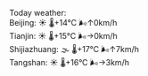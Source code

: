 Today weather:  
Beijing: ☀️ 🌡️+14°C 🌬️↑0km/h  
Tianjin: ☀️ 🌡️+15°C 🌬️→0km/h  
Shijiazhuang: 🌫  🌡️+17°C 🌬️↑7km/h  
Tangshan: ☀️ 🌡️+16°C 🌬️→3km/h  
